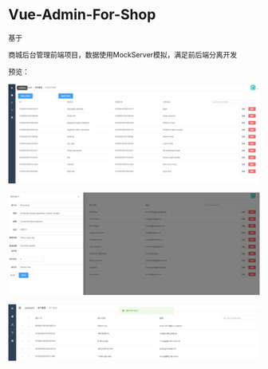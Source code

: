 # Vue-Admin-For-Shop
基于

[Vue-Admin-Template]: https://gitee.com/panjiachen/vue-admin-template

商城后台管理前端项目，数据使用MockServer模拟，满足前后端分离开发

预览：

![image-20210926135039933](README.assets/image-20210926135039933.png)

![image-20210926135128537](README.assets/image-20210926135128537.png)

![image-20210926135159784](README.assets/image-20210926135159784.png)
